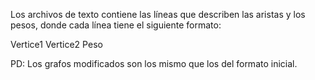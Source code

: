 
Los archivos de texto contiene las líneas que describen las aristas y los pesos, donde cada línea tiene el siguiente formato:

Vertice1 Vertice2 Peso

PD: Los grafos modificados son los mismo que los del formato inicial.